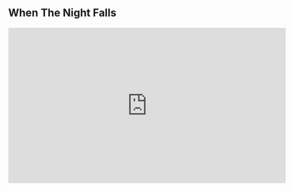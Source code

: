 ## When The Night Falls
<iframe id="video" width="560" height="315" src="https://www.youtube.com/embed/T92KOAz0o_o/" frameborder="0" allow="autoplay; encrypted-media" allowfullscreen=""></iframe>
